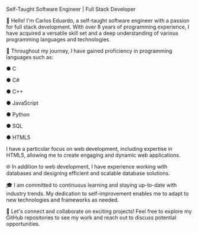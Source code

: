 Self-Taught Software Engineer | Full Stack Developer

👋 Hello! I'm Carlos Eduardo, a self-taught software engineer with a passion for full stack development. With over 8 years of programming experience, I have acquired a versatile skill set and a deep understanding of various programming languages and technologies.

💼 Throughout my journey, I have gained proficiency in programming languages such as:

● C

● C#

● C++

● JavaScript

● Python

● SQL

● HTML5


I have a particular focus on web development, including expertise in HTML5, allowing me to create engaging and dynamic web applications.

🌐 In addition to web development, I have experience working with databases and designing efficient and scalable database solutions.

🎓 I am committed to continuous learning and staying up-to-date with industry trends. My dedication to self-improvement enables me to adapt to new technologies and frameworks as needed.

🚀 Let's connect and collaborate on exciting projects! Feel free to explore my GitHub repositories to see my work and reach out to discuss potential opportunities.
